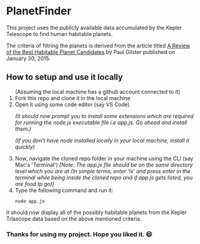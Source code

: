 # PlanetFinder
This project uses the publicly available data accumulated by the Kepler Telescope to find human habitable planets.


The criteria of filtring the planets is derived from the article titled [A Review of the Best Habitable Planet Candidates](https://www.centauri-dreams.org/2015/01/30/a-review-of-the-best-habitable-planet-candidates/) by Paul Gilster published on January 30, 2015.


## How to setup and use it locally
<ol>
(Assuming the local machine has a github account connected to it)
<li>Fork this repo and clone it in the local machine</li>
<li>Open it using some code editor (say VS Code)</li>
<p><em>(It should now prompt you to install some extensions which are required for running the node.js executable file i.e app.js. Go ahead and install them.)</em></p>
<p><em>(If you don't have node installed locally in your local machine, install it quickly)</em></p>
<li> Now, navigate the cloned repo folder in your machine using the CLI (say Mac's 'Terminal') <em>[Note: The app.js file should be on the same directory level which you are at (In simple terms, enter 'ls' and press enter in the terminal while being inside the cloned repo and if app.js gets listed, you are food tp go)]</em></li>
<li> Type the following command and run it: </li>

```
node app.js
```

</ol>
<p>It should now display all of the possibly habitable planets from the Kepler Trlascope data based on the above mentioned criteria. </p>

### Thanks for using my project. Hope you liked it. 😄


